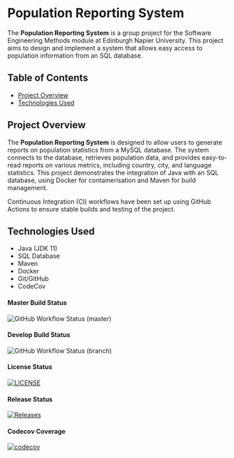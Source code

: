 # Population Reporting System

The **Population Reporting System** is a group project for the Software Engineering Methods module at Edinburgh Napier University.
This project aims to design and implement a system that allows easy access to population information from an SQL database.

## Table of Contents

- [Project Overview](#project-overview)
- [Technologies Used](#technologies-used)

## Project Overview

The **Population Reporting System** is designed to allow users to generate reports on population statistics from a MySQL database. 
The system connects to the database, retrieves population data, and provides easy-to-read reports on various metrics, 
including country, city, and language statistics. This project demonstrates the integration of Java with an SQL database, 
using Docker for containerisation and Maven for build management.

Continuous Integration (CI) workflows have been set up using GitHub Actions to ensure stable builds and testing of the project.


## Technologies Used

- Java (JDK 11)
- SQL Database
- Maven
- Docker
- Git/GitHub
- CodeCov

#### Master Build Status
![GitHub Workflow Status (master)](https://img.shields.io/github/actions/workflow/status/Alanna-Mc/population-reporting-system/main.yml?branch=master)

#### Develop Build Status
![GitHub Workflow Status (branch)](https://img.shields.io/github/actions/workflow/status/Alanna-Mc/software-engineering-methods/main.yml?branch=develop)

#### License Status
[![LICENSE](https://img.shields.io/github/license/Alanna-Mc/population-reporting-system.svg?style=flat-square)](https://github.com/Alanna-Mc/population-reporting-system/blob/main/LICENSE)

#### Release Status
[![Releases](https://img.shields.io/github/release/Alanna-Mc/population-reporting-system/all.svg?style=flat-square)](https://github.com/Alanna-Mc/population-reporting-system/releases)

#### Codecov Coverage
[![codecov](https://codecov.io/gh/Alanna-Mc/population-reporting-system/graph/badge.svg?token=S9P990Z9TP)](https://codecov.io/gh/Alanna-Mc/population-reporting-system)